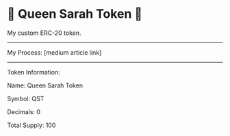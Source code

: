 # 👑 Queen Sarah Token 👑
My custom ERC-20 token.

--------------------------
My Process: [medium article link]

--------------------------
Token Information:

Name: Queen Sarah Token

Symbol: QST

Decimals: 0

Total Supply: 100

